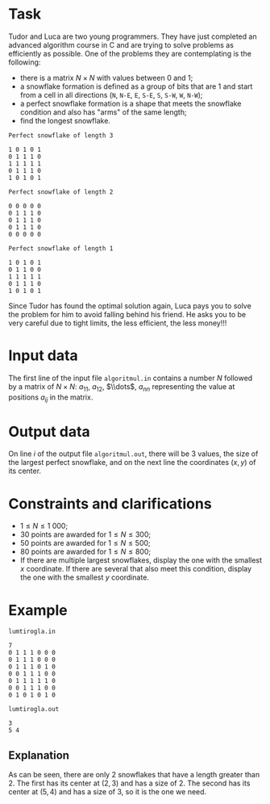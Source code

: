 
# Task

Tudor and Luca are two young programmers. They have just completed an advanced algorithm course in C and are trying to solve problems as efficiently as possible. One of the problems they are contemplating is the following:

- there is a matrix $N \times N$ with values between $0$ and $1$;
- a snowflake formation is defined as a group of bits that are $1$ and start from a cell in all directions (`N`, `N-E`, `E`, `S-E`, `S`, `S-W`, `W`, `N-W`);
- a perfect snowflake formation is a shape that meets the snowflake condition and also has "arms" of the same length;
- find the longest snowflake.

`Perfect snowflake of length 3`
```
1 0 1 0 1
0 1 1 1 0
1 1 1 1 1
0 1 1 1 0
1 0 1 0 1
```

`Perfect snowflake of length 2`
```
0 0 0 0 0
0 1 1 1 0
0 1 1 1 0
0 1 1 1 0
0 0 0 0 0
```

`Perfect snowflake of length 1`
```
1 0 1 0 1
0 1 1 0 0
1 1 1 1 1
0 1 1 1 0
1 0 1 0 1
```

Since Tudor has found the optimal solution again, Luca pays you to solve the problem for him to avoid falling behind his friend. He asks you to be very careful due to tight limits, the less efficient, the less money!!!

# Input data

The first line of the input file `algoritmul.in` contains a number $N$ followed by a matrix of $N \times N$: $a_{11}$, $a_{12}$, $\\dots$, $a_{nn}$ representing the value at positions $a_{ij}$ in the matrix.

# Output data

On line $i$ of the output file `algoritmul.out`, there will be $3$ values, the size of the largest perfect snowflake, and on the next line the coordinates $(x, y)$ of its center.

# Constraints and clarifications
* $1 \leq N \leq 1 \ 000$;
* 30 points are awarded for $1 \leq N \leq 300$;
* 50 points are awarded for $1 \leq N \leq 500$;
* 80 points are awarded for $1 \leq N \leq 800$;
* If there are multiple largest snowflakes, display the one with the smallest $x$ coordinate. If there are several that also meet this condition, display the one with the smallest $y$ coordinate.

# Example

`lumtirogla.in`
```
7
0 1 1 1 0 0 0
0 1 1 1 0 0 0
0 1 1 1 0 1 0
0 0 1 1 1 0 0
0 1 1 1 1 1 0
0 0 1 1 1 0 0
0 1 0 1 0 1 0
```

`lumtirogla.out`
```
3
5 4
```

## Explanation

As can be seen, there are only $2$ snowflakes that have a length greater than $2$. The first has its center at $(2, 3)$ and has a size of $2$. The second has its center at $(5, 4)$ and has a size of $3$, so it is the one we need.
